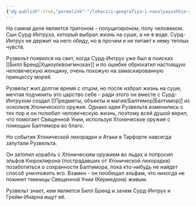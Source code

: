```yaml
---
{"dg-publish":true,"permalink":"/lokaczii-geografiya-i-naselyayushhie-sushhestva/neveles/svyashhennaya-uniya/ruzvelt-brendmaren-ili-nodens-intruh/","dgPassFrontmatter":true}
---
```


На самом деле является тритоном - полуцитироном, полу человеком.
Сын Сурд-Интруха, который выбрал жизнь на суше, а не в воде. Сурд-Интрух не держит на него обиду, но в прочем и не питает к нему теплых чувств.

Рузвельт появился на свет, когда Сурд-Интрух уже был в поисках [[Билл Бренд\|Хциоулквоигмнзхах]] и по ошибке обрюхатил настоящую человеческую женщину, очень похожую на замаскированную принцессу морей.

Рузвельт жил долгое время с отцом, но после избрал жизнь на суше, мечтая подчинить это царство себе - ради этого он вместе с Сурд-Интрухом создал [[Предметы, объекты и магия/Балтимор\|Балтимор]] из осколков Хтонического оружия.
Однако идеи Рузвельта изменились с тех пор и он полюбил человеческую жизнь, поэтому всей душой верил, что помогает Священной Унии, используя Хтоническое оружие с помощью Балтимора во благо.

Но события Хтонической лихорадки и Атаки в Тарфорте навсегда запутали Рузвельта.

Он затопил корабль с Хтоническим оружием во льдах и попросил эльфов Кюроклирона (пострадавших от Хтонической лихорадки) позаботиться о сохранности Балтимора, пока кто-нибудь не найдет способ уничтожить его.
Взамен - он пообещал эльфам, что никогда не покинет темницы Священной Унии (Кермедона) живым.

Рузвельт знает, кем является Билл Бренд и зачем Сурд-Интрух и Грейм-Инарна ищут её.